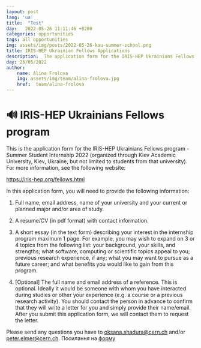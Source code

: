 ```yaml
---
layout: post
lang: 'ua'
title:  "Test"
day:   2022-05-26 11:11:46 +0200
categories: opportunities
tags: all opportunities 
img: assets/img/posts/2022-05-26-kau-summer-school.png
title: IRIS-HEP Ukrainian Fellows Applications
description:  The application form for the IRIS-HEP Ukrainians Fellows program - Summer Student Internship 2022!
day: 26/05/2022
author:
    name: Alina Frolova
    img: assets/img/team/alina-frolova.jpg
    href:  team/alina-frolova
---
```


# 🔊 IRIS-HEP Ukrainians Fellows program
This is the application form for the IRIS-HEP Ukrainians Fellows program - Summer Student Internship 2022 (organized through Kiev Academic University, Kiev, Ukraine, but not limited to students from that university). For more information, see the following website:

https://iris-hep.org/fellows.html

In this application form, you will need to provide the following information:

1) Full name, email address, name of your university and your current or planned major and/or area of study.

2) A resume/CV (in pdf format) with contact information.

3) A short essay (in the text form) describing your interest in the internship program maximum 1 page. For example, you may wish to expand on 3 or 4 topics from the following list: your background, your skills, and strengths;  what software, computing or scientific topics appeal to you; previous research experience, if any; what you may want to pursue as a future career; and what benefits you would like to gain from this program.

5) [Optional] The full name and email address of a reference. This is optional. Ideally it would be someone with whom you have interacted during studies or other your experience (e.g. a course or a previous research activity). You should contact the person in advance to confirm that they will write a letter for you and simply provide their name/email. After you submit this application form, we will contact them to request the letter.

Please send any questions you have to oksana.shadura@cern.ch and/or peter.elmer@cern.ch.
Посилання на [форму](https://docs.google.com/forms/d/e/1FAIpQLSevNJbaFLCFzAelrgiqie9_BL3iZ-7zDXzLmbv0DUuKdqjRCA/viewform)
